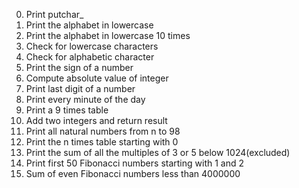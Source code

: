 0. Print putchar_
1. Print the alphabet in lowercase
2. Print the alphabet in lowercase 10 times
3. Check for lowercase characters
4. Check for alphabetic character
5. Print the sign of a number
6. Compute absolute value of integer
7. Print last digit of a number
8. Print every minute of the day
9. Print a 9 times table
10. Add two integers and return result
11. Print all natural numbers from n to 98
100. Print the n times table starting with 0
101. Print the sum of all the multiples of 3 or 5 below 1024(excluded)
102. Print first 50 Fibonacci numbers starting with 1 and 2
103. Sum of even Fibonacci numbers less than 4000000
